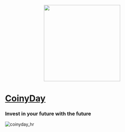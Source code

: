 <p align="center">
  <img src="https://i.imgur.com/DplxWak.png" width="250" height="250">
</p>

# [CoinyDay](http://www.coinyday.com)
### Invest in your future with the future

![coinyday_hr](https://pbs.twimg.com/media/DrDq23OUUAACoy5.png:large)
